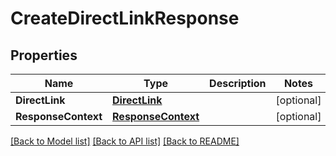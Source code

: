 # CreateDirectLinkResponse

## Properties

Name | Type | Description | Notes
------------ | ------------- | ------------- | -------------
**DirectLink** | [**DirectLink**](DirectLink.md) |  | [optional] 
**ResponseContext** | [**ResponseContext**](ResponseContext.md) |  | [optional] 

[[Back to Model list]](../README.md#documentation-for-models) [[Back to API list]](../README.md#documentation-for-api-endpoints) [[Back to README]](../README.md)


